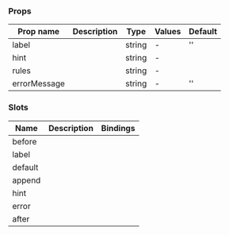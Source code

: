 ### Props

| Prop name    | Description | Type   | Values | Default |
| ------------ | ----------- | ------ | ------ | ------- |
| label        |             | string | -      | ''      |
| hint         |             | string | -      |         |
| rules        |             | string | -      |         |
| errorMessage |             | string | -      | ''      |

### Slots

| Name    | Description | Bindings |
| ------- | ----------- | -------- |
| before  |             |          |
| label   |             |          |
| default |             |          |
| append  |             |          |
| hint    |             |          |
| error   |             |          |
| after   |             |          |
